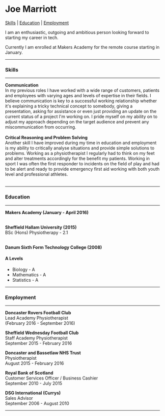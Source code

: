 # Joe Marriott

[Skills](#skills) | [Education](#education) | [Employment](#employment)

I am an enthusiastic, outgoing and ambitious person looking forward to starting my career in tech.

Currently I am enrolled at Makers Academy for the remote course starting in January.

***
### <a name="skills">Skills</a>
***
**Communication**<br>
In my previous roles I have worked with a wide range of customers, patients and employees with varying ages and levels of expertise in their fields. I believe communication is key to a successful working relationship whether it's explaining a tricky technical concept to somebody, giving a presentation, asking for assistance or even just providing an update on the current status of a project I'm working on. I pride myself on my ability on to adjust my approach depending on the target audience and prevent any miscommunication from occurring.<br><br>
**Critical Reasoning and Problem Solving**<br>
Another skill I have improved during my time in education and employment is my ability to critically analyse situations and provide simple solutions to problems. Working as a physiotherapist I regularly had to think on my feet and alter treatments accordingly for the benefit my patients. Working in sport I was often the first responder to incidents on the field of play and had to be alert and ready to provide emergency first aid working with both youth level and professional athletes.<br><br>
***
### <a name="education">Education</a>
***

**Makers Academy (January - April 2016)**<br>
<br>

**Sheffield Hallam University (2015)**<br>
BSc (Hons) Physiotherapy - 2.1 <br><br>

**Danum Sixth Form Technology College (2008)**<br>
#### A Levels <br>
- Biology - A <br>
- Mathematics - A <br>
- Statistics - A <br>

***
### <a name="employment">Employment</a>
***

**Doncaster Rovers Football Club** <br>
Lead Academy Physiotherapist <br>
(February 2016 - September 2016) <br>

**Sheffield Wednesday Football Club** <br>
Staff Academy Physiotherapist <br>
September 2015 - February 2016 <br>

**Doncaster and Bassetlaw NHS Trust** <br>
Physiotherapist <br>
August 2015 - February 2016 <br>

**Royal Bank of Scotland** <br>
Customer Services Officer / Business Cashier <br>
September 2010 - July 2015 <br>

**DSG International (Currys)** <br>
Sales Advisor <br>
September 2006 - August 2010 <br>

***
